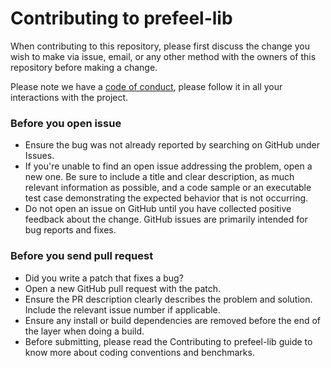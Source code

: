 # Contributing to prefeel-lib

When contributing to this repository, please first discuss the change you wish to make via issue,
email, or any other method with the owners of this repository before making a change. 

Please note we have a [code of conduct](https://github.com/bbvch13531/prefeel-lib/blob/master/CODE_OF_CONDUCT.md), please follow it in all your interactions with the project.

### Before you open issue
- Ensure the bug was not already reported by searching on GitHub under Issues.
- If you're unable to find an open issue addressing the problem, open a new one. Be sure to include a title and clear description, as much relevant information as possible, and a code sample or an executable test case demonstrating the expected behavior that is not occurring.
- Do not open an issue on GitHub until you have collected positive feedback about the change. GitHub issues are primarily intended for bug reports and fixes.

### Before you send pull request
- Did you write a patch that fixes a bug?
- Open a new GitHub pull request with the patch.
- Ensure the PR description clearly describes the problem and solution. Include the relevant issue number if applicable.
- Ensure any install or build dependencies are removed before the end of the layer when doing a build.
- Before submitting, please read the Contributing to prefeel-lib guide to know more about coding conventions and benchmarks.